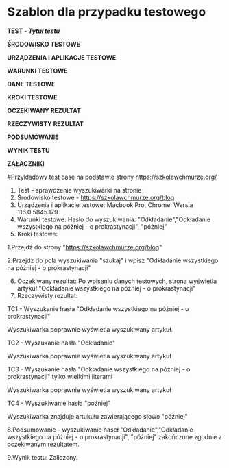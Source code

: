 # Szablon dla przypadku testowego 

**TEST - _Tytuł testu_**

**ŚRODOWISKO TESTOWE**

**URZĄDZENIA I APLIKACJE TESTOWE**

**WARUNKI TESTOWE**

**DANE TESTOWE**

**KROKI TESTOWE**

**OCZEKIWANY REZULTAT**

**RZECZYWISTY REZULTAT**

**PODSUMOWANIE**

**WYNIK TESTU**

**ZAŁĄCZNIKI**

#Przykładowy test case na podstawie strony https://szkolawchmurze.org/

1. Test - sprawdzenie wyszukiwarki na stronie
2. Środowisko testowe - https://szkolawchmurze.org/blog
3. Urządzenia i aplikacje testowe:
Macbook Pro, Chrome: Wersja 116.0.5845.179
4. Warunki testowe:
Hasło do wyszukiwania: "Odkładanie","Odkładanie wszystkiego na póżniej - o prokrastynacji", "póżniej"
5. Kroki testowe:
   
1.Przejdź do strony "https://szkolawchmurze.org/blog"

  
2.Przejdz do pola wyszukiwania "szukaj" i wpisz "Odkładanie wszystkiego na póżniej - o prokrastynacji"

  
6. Oczekiwany rezultat: Po wpisaniu danych testowych, strona wyświetla artykuł "Odkładanie wszystkiego na póżniej - o prokrastynacji"
7. Rzeczywisty rezultat:

TC1 - Wyszukanie hasła "Odkładanie wszystkiego na póżniej - o prokrastynacji"


Wyszukiwarka poprawnie wyświetla wyszukiwany artykuł.


TC2 - Wyszukanie hasła "Odkładanie"


Wyszukiwarka poprawnie wyświetla wyszukiwany artykuł


TC3 - Wyszukanie hasła "Odkładanie wszystkiego na póżniej - o prokrastynacji" tylko wielkimi literami


Wyszukiwarka poprawnie wyświetla wyszukiwany artykuł


TC4 - Wyszukiwanie hasła "później"


Wyszukiwarka znajduje artukułu zawierającego słowo "później"


8.Podsumowanie - wyszukiwanie haseł "Odkładanie","Odkładanie wszystkiego na póżniej - o prokrastynacji", "póżniej" zakończone zgodnie z oczekiwanym rezultatem.


9.Wynik testu: Zaliczony. 
